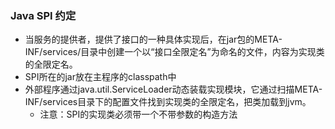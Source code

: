 ### Java SPI 约定

- 当服务的提供者，提供了接口的一种具体实现后，在jar包的META-INF/services/目录中创建一个以“接口全限定名”为命名的文件，内容为实现类的全限定名。
- SPI所在的jar放在主程序的classpath中
- 外部程序通过java.util.ServiceLoader动态装载实现模块，它通过扫描META-INF/services目录下的配置文件找到实现类的全限定名，把类加载到jvm。
    * 注意：SPI的实现类必须带一个不带参数的构造方法